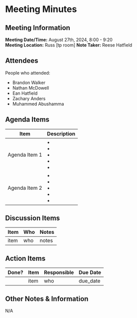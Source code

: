 # Meeting Minutes
## Meeting Information
**Meeting Date/Time:** August 27th, 2024, 8:00 - 9:20  
**Meeting Location:** Russ [tp room]
**Note Taker:** Reese Hatfield  

## Attendees
People who attended:
- Brandon Walker 
- Nathan McDowell
- Ean Hatfield
- Zachary Anders
- Muhammed Abushamma

## Agenda Items

Item | Description
---- | ----
Agenda Item 1 | • <br>• <br>• <br>• <br>• 
Agenda Item 2 | • <br>• <br>• <br>• <br>• 

## Discussion Items
Item | Who | Notes |
---- | ---- | ---- |
item | who | notes |


## Action Items
| Done? | Item | Responsible | Due Date |
| ---- | ---- | ---- | ---- |
| | item | who | due_date |

## Other Notes & Information
N/A
